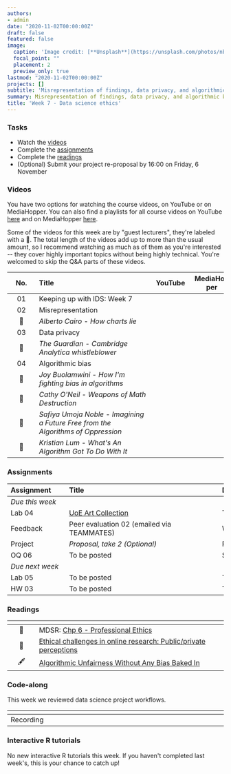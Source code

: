 ```yaml
---
authors:
- admin
date: "2020-11-02T00:00:00Z"
draft: false
featured: false
image:
  caption: 'Image credit: [**Unsplash**](https://unsplash.com/photos/nbKaLT4cmRM)'
  focal_point: ""
  placement: 2
  preview_only: true
lastmod: "2020-11-02T00:00:00Z"
projects: []
subtitle: 'Misrepresentation of findings, data privacy, and algorithmic bias :woman_technologist:'
summary: Misrepresentation of findings, data privacy, and algorithmic bias
title: 'Week 7 - Data science ethics'
---
```


### Tasks

- Watch the [videos](/post/07-week/#videos)
- Complete the [assignments](/post/07-week/#assignments)
- Complete the [readings](/post/07-week/#readings)
- (Optional) Submit your project re-proposal by 16:00 on Friday, 6 November

### Videos

You have two options for watching the course videos, on YouTube or on MediaHopper. You can also find a playlists for all course videos on YouTube [here](https://www.youtube.com/playlist?list=PLNUVZZ6hfXX1tyUykCWShOKZdIB0TIhtM) and on MediaHopper [here](https://media.ed.ac.uk/playlist/dedicated/183821961/1_r35z2f16/).

Some of the videos for this week are by "guest lecturers", they're labeled with a :microphone:. The total length of the videos add up to more than the usual amount, so I recommend watching as much as of them as you're interested -- they cover highly important topics without being highly technical. You're welcomed to skip the Q&A parts of these videos.

| <div style="width:50px;text-align:center">No.</div> | <div style="width:250px;text-align:left">Title</div> | <div style="width:80px;text-align:center">YouTube</div> | <div style="width:80px;text-align:center">MediaHopper</div> |  <div style="width:80px;text-align:center">Slides</div> | <div style="width:80px;text-align:center">Length</div> |
|:---:|:---------------------|:-------:|:-----------:|:--------:|:------:|
| 01 | Keeping up with IDS: Week 7 | [<span style='color: red;'><i class='fab fa-youtube fa-lg'></i></span>](https://youtu.be/27tyt1EzDzQ) | [<span style='color: #0A1E3F;'><i class='fas fa-file-video fa-lg'></i></span>](https://media.ed.ac.uk/media/IDS+-+Week+07+-+01+-+Keeping+up+with+IDS/1_k3ax8wao)  | [<span style='color: #4b5357;'><i class='fas fa-desktop fa-lg'></i></span>](https://ids-s1-20.github.io/slides/week-07/w7-d01-kuwids/w7-d01-kuwids.pdf) | 17:06 | 
| 02 | Misrepresentation | [<span style='color: red;'><i class='fab fa-youtube fa-lg'></i></span>](https://youtu.be/C_-rTKfswUI) | [<span style='color: #0A1E3F;'><i class='fas fa-file-video fa-lg'></i></span>](https://media.ed.ac.uk/media/IDS+-+Week+07+-+02+-+Misrepresentation/1_xd5nfj5q)  | [<span style='color: #4b5357;'><i class='fas fa-desktop fa-lg'></i></span>](https://ids-s1-20.github.io/slides/week-07/w7-d02-misrepresentation/w7-d02-misrepresentation.html) | 22:15 | 
| :microphone: | *Alberto Cairo - How charts lie* | [<span style='color: red;'><i class='fab fa-youtube fa-lg'></i></span>](https://youtu.be/Low28hx4wyk) |  |  | 57:23 | 
| 03 | Data privacy | [<span style='color: red;'><i class='fab fa-youtube fa-lg'></i></span>](https://youtu.be/c4fvdoNbcSw) | [<span style='color: #0A1E3F;'><i class='fas fa-file-video fa-lg'></i></span>](https://media.ed.ac.uk/media/IDS+-+Week+07+-+03+-+Data+privacy/1_oaf4h6o8)  | [<span style='color: #4b5357;'><i class='fas fa-desktop fa-lg'></i></span>](https://ids-s1-20.github.io/slides/week-07/w7-d03-privacy/w7-d03-privacy.html) | 10:01 | 
| :microphone: | *The Guardian - Cambridge Analytica whistleblower* | [<span style='color: red;'><i class='fab fa-youtube fa-lg'></i></span>](https://youtu.be/FXdYSQ6nu-M) |  |  | 13:03 | 
| 04 | Algorithmic bias | [<span style='color: red;'><i class='fab fa-youtube fa-lg'></i></span>](https://youtu.be/E2eD72pwtps) | [<span style='color: #0A1E3F;'><i class='fas fa-file-video fa-lg'></i></span>](https://media.ed.ac.uk/media/IDS+-+Week+07+-+04+-+Algorithmic+bias/1_8548lq3e)  | [<span style='color: #4b5357;'><i class='fas fa-desktop fa-lg'></i></span>](https://ids-s1-20.github.io/slides/week-07/w7-d04-algorithmic-bias/w7-d04-algorithmic-bias.html) | 23:29 | 
| :microphone: | *Joy Buolamwini - How I'm fighting bias in algorithms* | [<span style='color: red;'><i class='fab fa-youtube fa-lg'></i></span>](https://youtu.be/UG_X_7g63rY) |  |  | 8:44 | 
| :microphone: | *Cathy O'Neil - Weapons of Math Destruction* | [<span style='color: red;'><i class='fab fa-youtube fa-lg'></i></span>](https://youtu.be/TQHs8SA1qpk) |  |  | 33:39 | 
| :microphone: | *Safiya Umoja Noble - Imagining a Future Free from the Algorithms of Oppression* | [<span style='color: red;'><i class='fab fa-youtube fa-lg'></i></span>](https://youtu.be/tNi_U1Bb1S0) |  |  | 33:22 | 
| :microphone: | *Kristian Lum - What's An Algorithm Got To Do With It* | [<span style='color: red;'><i class='fab fa-youtube fa-lg'></i></span>](https://youtu.be/5zxDwA99soA) |  |  | 12:12 | 


### Assignments

| <div style="width:120px;text-align:left">Assignment</div> | <div style="width:340px;text-align:left">Title</div> | <div style="width:200px;text-align:left">Due</div> |
|:---|:---|:---|
| *Due this week* | | |
| Lab 04 | [UoE Art Collection](https://ids-s1-20.github.io/labs/lab-04/lab-04-uoe-art.html) | Tue, 3 Nov, 16:00 UK |
| Feedback | Peer evaluation 02 (emailed via TEAMMATES) | Wed, 4 Nov, 16:00 UK |
| Project | *Proposal, take 2 (Optional)* | Fri, 6 Nov, 16:00 UK |
| OQ 06 | To be posted | Sun, 8 Nov, 23:59 UK |
| *Due next week* | | |
| Lab 05 | To be posted | Tue, 10 Nov, 16:00 UK |
| HW 03  | To be posted | Thur, 12 Nov, 16:00 UK |

### Readings

| <div style="width:50px"></div>  | <div style="width:420px"></div>  |  <div style="width:200px"></div> |
|:---:|:---|:---:|
| :open_book: | MDSR: [Chp 6 - Professional Ethics](https://mdsr-book.github.io/excerpts/mdsr-ethics.pdf) | **Required** |
| :page_facing_up: | [Ethical challenges in online research: Public/private perceptions](https://journals.sagepub.com/doi/pdf/10.1177/1747016116650720) | Optional |
| :fountain_pen: | [Algorithmic Unfairness Without Any Bias Baked In](http://aaronsadventures.blogspot.com/2019/01/discussion-of-unfairness-in-machine.html) | Optional  |

### Code-along

This week we reviewed data science project workflows.

| <div style="width:200px"></div>  | <div style="width:480px"></div>  |
|:---|:---|
| Recording | [<span style="color: red;"><i class="fab fa-youtube fa-lg"></i></span>](https://youtu.be/ZQke97ewn8Q) &nbsp;&nbsp;&nbsp;&nbsp;&nbsp; [<span style="color: #0A1E3F;"><i class="fas fa-file-video fa-lg"></i></span>](https://media.ed.ac.uk/media/IDS+-+Week+07+-+05+-+Code+along/1_kofaciz7) |

### Interactive R tutorials

No new interactive R tutorials this week. If you haven't completed last week's, this is your chance to catch up!

